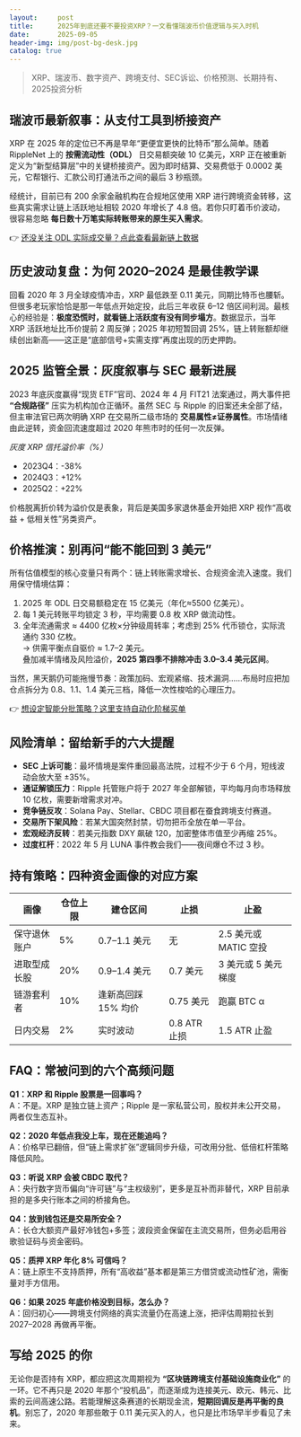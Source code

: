 ```yaml
---
layout:     post
title:      2025年到底还要不要投资XRP？一文看懂瑞波币价值逻辑与买入时机
date:       2025-09-05
header-img: img/post-bg-desk.jpg
catalog: true
---
```


> XRP、瑞波币、数字资产、跨境支付、SEC诉讼、价格预测、长期持有、2025投资分析

## 瑞波币最新叙事：从支付工具到桥接资产

XRP 在 2025 年的定位已不再是早年“更便宜更快的比特币”那么简单。随着 RippleNet 上的 **按需流动性（ODL）** 日交易额突破 10 亿美元，XRP 正在被重新定义为“新型结算层”中的关键桥接资产。因为即时结算、交易费低于 0.0002 美元，它帮银行、汇款公司打通法币之间的最后 3 秒瓶颈。

经统计，目前已有 200 余家金融机构在合规地区使用 XRP 进行跨境资金转移，这些真实需求让链上活跃地址相较 2020 年增长了 4.8 倍。若你只盯着币价波动，很容易忽略 **每日数十万笔实际转账带来的原生买入需求**。

👉 [还没关注 ODL 实际成交量？点此查看最新链上数据](https://okxdog.com/)

## 历史波动复盘：为何 2020–2024 是最佳教学课

回看 2020 年 3 月全球疫情冲击，XRP 最低跌至 0.11 美元，同期比特币也腰斩。但很多老玩家恰恰是那一年低点开始定投，此后三年收获 6–12 倍区间利润。最核心的经验是：**极度恐慌时，就看链上活跃度有没有同步塌方**。数据显示，当年 XRP 活跃地址比币价提前 2 周反弹；2025 年初短暂回调 25%，链上转账额却继续创出新高——这正是“底部信号+实需支撑”再度出现的历史押韵。

## 2025 监管全景：灰度叙事与 SEC 最新进展

2023 年底灰度赢得“现货 ETF”官司、2024 年 4 月 FIT21 法案通过，两大事件把 **“合规路径”** 压实为机构加仓正循环。虽然 SEC 与 Ripple 的旧案还未全部了结，但主审法官已两次明确 XRP 在交易所二级市场的 **交易属性≠证券属性**。市场情绪由此逆转，资金回流速度超过 2020 年熊市时的任何一次反弹。

*灰度 XRP 信托溢价率（%）*  
- 2023Q4：-38%  
- 2024Q3：+12%  
- 2025Q2：+22%

价格脱离折价转为溢价仅是表象，背后是美国多家退休基金开始把 XRP 视作“高收益 + 低相关性”另类资产。

## 价格推演：别再问“能不能回到 3 美元”

所有估值模型的核心变量只有两个：链上转账需求增长、合规资金流入速度。我们用保守情境估算：

1. 2025 年 ODL 日交易额稳定在 15 亿美元（年化≈5500 亿美元）。  
2. 每 1 美元转账平均锁定 3 秒，平均需要 0.8 枚 XRP 做流动性。  
3. 全年流通需求 ≈ 4400 亿枚×分钟级周转率；考虑到 25% 代币锁仓，实际流通约 330 亿枚。  
→ 供需平衡点自驱价 ≈ 1.7–2 美元。  
叠加减半情绪及风险溢价，**2025 第四季不排除冲击 3.0–3.4 美元区间**。

当然，黑天鹅仍可能拖慢节奏：政策加码、宏观紧缩、技术漏洞……布局时应把加仓点拆分为 0.8、1.1、1.4 美元三档，降低一次性梭哈的心理压力。

👉 [想设定智能分批策略？这里支持自动化阶梯买单](https://okxdog.com/)

## 风险清单：留给新手的六大提醒

- **SEC 上诉可能**：最坏情境是案件重回最高法院，过程不少于 6 个月，短线波动会放大至 ±35%。  
- **通证解锁压力**：Ripple 托管账户将于 2027 年全部解锁，平均每月向市场释放 10 亿枚，需要新增需求对冲。  
- **竞争链反攻**：Solana Pay、Stellar、CBDC 项目都在蚕食跨境支付赛道。  
- **交易所下架风险**：若某大国突然封禁，切勿把币全放在单一平台。  
- **宏观经济反转**：若美元指数 DXY 飙破 120，加密整体市值至少再缩 25%。  
- **过度杠杆**：2022 年 5 月 LUNA 事件教会我们——夜间爆仓不过 3 秒。

## 持有策略：四种资金画像的对应方案

| 画像 | 仓位上限 | 建仓区间 | 止损 | 止盈 |
|---|---|---|---|---|
| 保守退休账户 | 5% | 0.7–1.1 美元 | 无 | 2.5 美元或 MATIC 空投 |
| 进取型成长股 | 20% | 0.9–1.4 美元 | 0.7 美元 | 3 美元或 5 美元梯度 |
| 链游套利者 | 10% | 逢新高回踩 15% 均价 | 0.75 美元 | 跑赢 BTC α |
| 日内交易 | 2% | 实时波动 | 0.8 ATR 止损 | 1.5 ATR 止盈 |

## FAQ：常被问到的六个高频问题

**Q1：XRP 和 Ripple 股票是一回事吗？**  
A：不是。XRP 是独立链上资产；Ripple 是一家私营公司，股权并未公开交易，两者仅生态互补。

**Q2：2020 年低点我没上车，现在还能追吗？**  
A：价格早已翻倍，但“链上需求扩张”逻辑同步升级，可改用分批、低倍杠杆策略降低风险。

**Q3：听说 XRP 会被 CBDC 取代？**  
A：央行数字货币偏向“许可链”与“主权级别”，更多是互补而非替代，XRP 目前承担的是多央行账本之间的桥接角色。

**Q4：放到钱包还是交易所安全？**  
A：长仓大额资产最好冷钱包+多签；波段资金保留在主流交易所，但务必启用谷歌验证码与资金密码。

**Q5：质押 XRP 年化 8% 可信吗？**  
A：链上原生不支持质押，所有“高收益”基本都是第三方借贷或流动性矿池，需衡量对手方信用。

**Q6：如果 2025 年底价格没到目标，怎么办？**  
A：回归初心——跨境支付网络的真实流量仍在高速上涨，把评估周期拉长到 2027–2028 再做再平衡。

## 写给 2025 的你

无论你是否持有 XRP，都应把这次周期视为 **“区块链跨境支付基础设施商业化”** 的一环。它不再只是 2020 年那个“投机品”，而逐渐成为连接美元、欧元、韩元、比索的云间高速公路。若能理解这条赛道的长期现金流，**短期回调反是再平衡的良机**。别忘了，2020 年那些敢于 0.11 美元买入的人，也只是比市场早半步看见了未来。